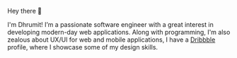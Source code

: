 Hey there :wave:

I'm Dhrumit! I’m a passionate software engineer with a great interest in developing modern-day web applications. Along with programming, I'm also zealous about UX/UI for web and mobile applications, I have a [Dribbble](www.dribbble.com/dhrumitdk) profile, where I showcase some of my design skills.
